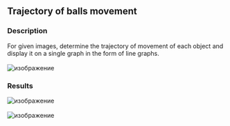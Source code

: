 ## Trajectory of balls movement

### Description 

For given images, determine the trajectory of movement of each object and display it on a single graph in the form of line graphs.
<br>
<br>
![изображение](https://github.com/mrglaster/ISU-HW-CV/assets/50916604/76d877d6-9a5a-4bae-b171-17aeb2187a05)





### Results 

![изображение](https://github.com/mrglaster/ISU-HW-CV/assets/50916604/9278923c-14be-4cbb-af16-0aa819724695) <br><br>  ![изображение](https://github.com/mrglaster/ISU-HW-CV/assets/50916604/7fc4644a-3e32-494d-8ae8-7d2c7744eae9)

